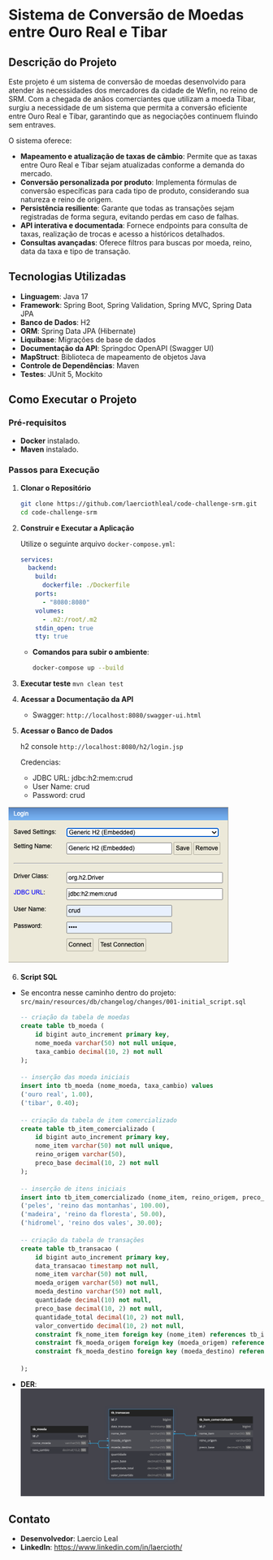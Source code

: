
# Sistema de Conversão de Moedas entre Ouro Real e Tibar

## Descrição do Projeto

Este projeto é um sistema de conversão de moedas desenvolvido para atender às necessidades dos mercadores da cidade de Wefin, no reino de SRM. Com a chegada de anãos comerciantes que utilizam a moeda Tibar, surgiu a necessidade de um sistema que permita a conversão eficiente entre Ouro Real e Tibar, garantindo que as negociações continuem fluindo sem entraves.

O sistema oferece:

- **Mapeamento e atualização de taxas de câmbio**: Permite que as taxas entre Ouro Real e Tibar sejam atualizadas conforme a demanda do mercado.
- **Conversão personalizada por produto**: Implementa fórmulas de conversão específicas para cada tipo de produto, considerando sua natureza e reino de origem.
- **Persistência resiliente**: Garante que todas as transações sejam registradas de forma segura, evitando perdas em caso de falhas.
- **API interativa e documentada**: Fornece endpoints para consulta de taxas, realização de trocas e acesso a históricos detalhados.
- **Consultas avançadas**: Oferece filtros para buscas por moeda, reino, data da taxa e tipo de transação.

## Tecnologias Utilizadas

- **Linguagem**: Java 17
- **Framework**: Spring Boot, Spring Validation, Spring MVC, Spring Data JPA
- **Banco de Dados**: H2
- **ORM**: Spring Data JPA (Hibernate)
- **Liquibase**: Migrações de base de dados
- **Documentação da API**: Springdoc OpenAPI (Swagger UI)
- **MapStruct**: Biblioteca de mapeamento de objetos Java
- **Controle de Dependências**: Maven
- **Testes**: JUnit 5, Mockito

## Como Executar o Projeto

### Pré-requisitos

- **Docker** instalado.
- **Maven** instalado.

### Passos para Execução

1. **Clonar o Repositório**

   ```bash
   git clone https://github.com/laerciothleal/code-challenge-srm.git
   cd code-challenge-srm
   ```
   
2. **Construir e Executar a Aplicação**

   Utilize o seguinte arquivo `docker-compose.yml`:

   ```yaml
   services:
     backend:
       build:
         dockerfile: ./Dockerfile
       ports:
         - "8080:8080"
       volumes:
         - .m2:/root/.m2
       stdin_open: true
       tty: true
   ```

   - **Comandos para subir o ambiente**:
     ```bash
     docker-compose up --build
     ```
3. **Executar teste**
`mvn clean test`

4. **Acessar a Documentação da API**

   - Swagger: `http://localhost:8080/swagger-ui.html`

5. **Acessar o Banco de Dados**

   h2 console `http://localhost:8080/h2/login.jsp`

   Credencias:
      - JDBC URL:  jdbc:h2:mem:crud
     - User Name: crud
     - Password:  crud

![H2](h2.png)

6. **Script SQL**

- Se encontra nesse caminho dentro do projeto: `src/main/resources/db/changelog/changes/001-initial_script.sql`


   ```sql
   -- criação da tabela de moedas
   create table tb_moeda (
       id bigint auto_increment primary key,
       nome_moeda varchar(50) not null unique,
       taxa_cambio decimal(10, 2) not null
   );
   
   -- inserção das moeda iniciais
   insert into tb_moeda (nome_moeda, taxa_cambio) values
   ('ouro real', 1.00),
   ('tibar', 0.40);
   
   -- criação da tabela de item comercializado
   create table tb_item_comercializado (
       id bigint auto_increment primary key,
       nome_item varchar(50) not null unique,
       reino_origem varchar(50),
       preco_base decimal(10, 2) not null
   );
   
   -- inserção de itens iniciais
   insert into tb_item_comercializado (nome_item, reino_origem, preco_base) values
   ('peles', 'reino das montanhas', 100.00),
   ('madeira', 'reino da floresta', 50.00),
   ('hidromel', 'reino dos vales', 30.00);
   
   -- criação da tabela de transações
   create table tb_transacao (
       id bigint auto_increment primary key,
       data_transacao timestamp not null,
       nome_item varchar(50) not null,
       moeda_origem varchar(50) not null,
       moeda_destino varchar(50) not null,
       quantidade decimal(10) not null,
       preco_base decimal(10, 2) not null,
       quantidade_total decimal(10, 2) not null,
       valor_convertido decimal(10, 2) not null,
       constraint fk_nome_item foreign key (nome_item) references tb_item_comercializado(nome_item),
       constraint fk_moeda_origem foreign key (moeda_origem) references tb_moeda(nome_moeda),
       constraint fk_moeda_destino foreign key (moeda_destino) references tb_moeda(nome_moeda)
   
   );
   ```

- **DER**:
  ![DER](der.png)


## Contato

- **Desenvolvedor**: Laercio Leal
- **LinkedIn**: https://www.linkedin.com/in/laercioth/

